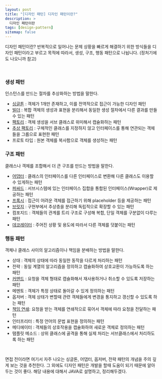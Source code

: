 ```yaml
---
layout: post
title: "[디자인 패턴] 디자인 패턴이란?"
description: >
  디자인 패턴이란
tags: [design-pattern]
sitemap: false
---
```


디자인 패턴이란? 반복적으로 일어나는 문제 상황을 빠르게 해결하기 위한 방식들을 디자인 패턴이라고 부르고 목적에 따라서, 생성, 구조, 행동 패턴으로 나뉩니다. (정처기에도 나오니까 참고)


<br>


### 생성 패턴
인스턴스를 만드는 절차를 추상화하는 방법을 말한다.

- [싱글톤](/backend/design-pattern/2023-07-28-singleton/) : 객체가 1개만 존재하고, 이를 전역적으로 접근이 가능한 디자인 패턴
- [빌더](/backend/design-pattern/2023-07-28-builder/) : 복합 객체의 생성과 표현을 분리해서 동일한 생성 절차에서 다른 결과를 만들수 있는 패턴
- [팩토리](/backend/design-pattern/2023-07-31-factory/) : 객체 생성을 서브 클래스로 위미해서 캡슐화하는 패턴
- [추상 팩토리](/backend/design-pattern/2023-07-31-abstract_factory/) : 구체적인 클래스를 지정하지 않고 인터페이스를 통해 연관되는 객체들을 그룹으로 표현한 패턴
- 프로토 타입 : 원본 객체를 복사함으로 객체를 생성하는 패턴

### 구조 패턴
클래스나 객체를 조합해서 더 큰 구조를 만드는 방법을 말한다.
- [어댑터](/backend/design-pattern/2023-07-31-adapter/) : 클래스의 인터페이스를 다른 인터페이스로 변환해 다른 클래스도 이용할 수 있게하는 패턴
- [퍼싸드](/backend/design-pattern/2023-08-06-facade/) : 서브시스템에 있는 인터페이스 집합을 통합된 인터페이스(Wrapper)로 제공하는 패턴
- [프록시](/backend/design-pattern/2023-08-13-proxy/) : 접근이 어려운 객체를 접근하기 위해 placeholder 등을 제공하는 패턴
- [브릿지](/backend/design-pattern/2023-08-19-bridge/) : 구현부에서 추상층을 분리해 독립적으로 확장할 수 있는 패턴
- 컴포지드 : 객체들의 관계를 트리 구조로 구성해 복합, 단일 객체를 구분없이 다루는 패턴
- [데코레이터](/backend/design-pattern/2023-08-25-decorator/) : 주어진 상황 및 용도에 따라서 다른 객체를 덧붙이는 패턴


### 행동 패턴
객체나 클래스 사이의 알고리즘이나 책임을 분배하는 방법을 말한다.
- 상태 : 객체의 상태에 따라 동일한 동작을 다르게 처리하는 패턴
- 전략 : 동일 계열의 알고리즘을 정의하고 캡슐화하여 상호교환이 가능하도록 하는 패턴
- [커맨드](/backend/design-pattern/2023-08-25-command/) : 요청을 객체 형태로 캡슐화해서 재사용하거나 취소할 수 있도록 저장하는 패턴
- 메멘토 : 객체가 특정 상태로 돌아갈 수 있게 정의하는 패턴
- 옵저버 : 객체 상태가 변할때 관련 객체들에게 변경을 통지하고 갱신할 수 있도록 하는 패턴
- [책임 연쇄](/backend/design-pattern/2023-08-25-cof/): 요청을 받는 객체를 연쇄적으로 묶어서 객체에 따라 요청을 전달하는 패턴
- 인터프리터 : 특정 언어의 문법 표현을 정의하는 패턴
- 메디에이터 : 객체들의 상호작용을 캡슐화하여 새로운 객체로 정의하는 패턴
- 탬플릿 메소드 : 상위 클래스에 골격을 통해 실제 처리는 서브클래스에서 처리하도록 하는 패턴


<br>

면접 전이라면 여기서 자주 나오는 싱글톤, 어댑터, 옵저버, 전략 패턴의 개념을 주의 깊게 보는 것을 추천한다. 그 외에도 디자인 패턴은 개발을 할때 도움이 되기 때문에 알아두는 것이 좋다. 해당 내용에 대해서 JAVA로 설명하고, 정리해두겠다.

<br>
<br>


